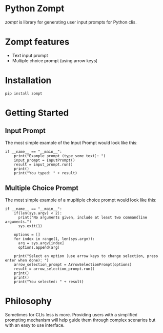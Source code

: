 # Python Zompt
*zompt* is library for generating user input prompts for Python clis.

# Zompt features
* Text input prompt
* Multiple choice prompt (using arrow keys)

# Installation
```
pip install zompt
```

# Getting Started

## Input Prompt
The most simple example of the Input Prompt would look like this:
```
if __name__ == "__main__":
    print("Example prompt (type some text): ")
    input_prompt = InputPrompt()
    result = input_prompt.run()
    print()
    print("You typed: " + result)
```

## Multiple Choice Prompt
The most simple example of a mupltiple choice prompt would look like this:
```
if __name__ == "__main__":
    if(len(sys.argv) < 2):
      print("No arguments given, include at least two commandline arguments.")
      sys.exit(1)

    options = []
    for index in range(1, len(sys.argv)):
      arg = sys.argv[index]
      options.append(arg)

    print("Select an option (use arrow keys to change selection, press enter when done): ")
    arrow_selection_prompt = ArrowSelectionPrompt(options)
    result = arrow_selection_prompt.run()
    print()
    print()
    print("You selected: " + result)
```

# Philosophy
Sometimes for CLIs less is more. Providing users with a simplified prompting mechanism will help guide them through complex scenarios but with an easy to use interface.
